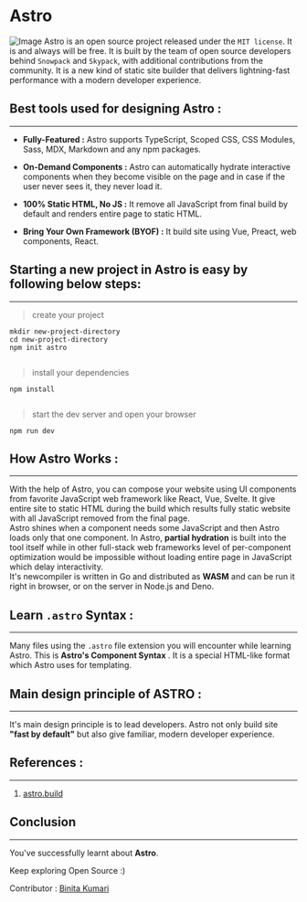  # **Astro**

  ![Image](https://astro.build/social.jpg)
  Astro is an open source project released under the `MIT license`. It is and always will be free. It is built by the team of open source developers behind `Snowpack` and `Skypack`, with additional contributions from the community. It is a new kind of static site builder that delivers lightning-fast performance with a modern developer experience.  
    


    

  ## **Best tools used for designing Astro :**

---

*   **Fully-Featured :** Astro supports TypeScript, Scoped CSS, CSS Modules, Sass, MDX, Markdown and any npm packages.
*   **On-Demand Components :** Astro can automatically hydrate interactive components when they become visible on the page and in case if the user never sees it, they never load it.

*  **100% Static HTML, No JS :** It remove all JavaScript from final build by default and renders entire page to static HTML.
*   **Bring Your Own Framework (BYOF) :** It build site using Vue, Preact, web components, React.


    

## **Starting a new project in Astro is easy by following below steps:**

---
> create your project  
```
mkdir new-project-directory
cd new-project-directory
npm init astro


```

> install your dependencies
```
npm install


```
> start the dev server and open your browser
```
npm run dev

```
      
## **How Astro Works :**
  
  ---
With the help of Astro, you can compose your website using UI components from favorite JavaScript web framework like React, Vue, Svelte. It give entire site  to static HTML during the build which results fully static website with all JavaScript removed from the final page.   
Astro shines when a component needs some JavaScript and then Astro loads only that one component. In Astro, **partial hydration** is built into the tool itself while in other full-stack web frameworks level of per-component optimization would be impossible without loading entire page in JavaScript which delay interactivity.  
It's newcompiler is written in Go and distributed as **WASM** and can be run it right in browser, or on the server in Node.js and Deno.


## **Learn `.astro` Syntax :**

---

Many files using the `.astro` file extension you will encounter while learning Astro. This is **Astro's Component Syntax** . It is a special HTML-like format which Astro uses for templating.


## **Main design principle of ASTRO :**
---
 It's main design principle is to lead developers. Astro not only build site **"fast by default"** but also give familiar, modern developer experience.

 ## **References :**
  ---
 1. [astro.build](https://astro.build/blog/introducing-astro/)

 ## **Conclusion**
 ---
You've successfully learnt about __Astro__.

Keep exploring Open Source :)

Contributor : [Binita Kumari](https://github.com/Binita-tech) 

